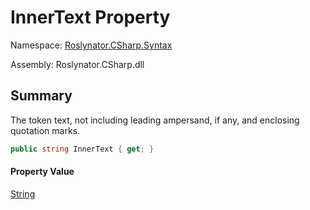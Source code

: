 # InnerText Property

Namespace: [Roslynator.CSharp.Syntax](../../README.md)

Assembly: Roslynator\.CSharp\.dll

## Summary

The token text, not including leading ampersand, if any, and enclosing quotation marks\.

```csharp
public string InnerText { get; }
```

#### Property Value

[String](https://docs.microsoft.com/en-us/dotnet/api/system.string)


